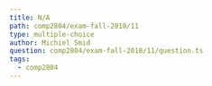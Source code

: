 ```yaml
---
title: N/A
path: comp2804/exam-fall-2018/11
type: multiple-choice
author: Michiel Smid
question: comp2804/exam-fall-2018/11/question.ts
tags:
  - comp2804
---
```

